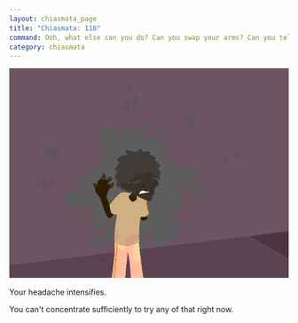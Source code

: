 ```yaml
---
layout: chiasmata_page
title: "Chiasmata: 118"
command: Ooh, what else can you do? Can you swap your arms? Can you teleport? EXCHANGE? What does that mean?
category: chiasmata
---
```


![118](/chiasmata/images/narrative/117.png)

Your headache intensifies.

You can't concentrate sufficiently to try any of that right now.